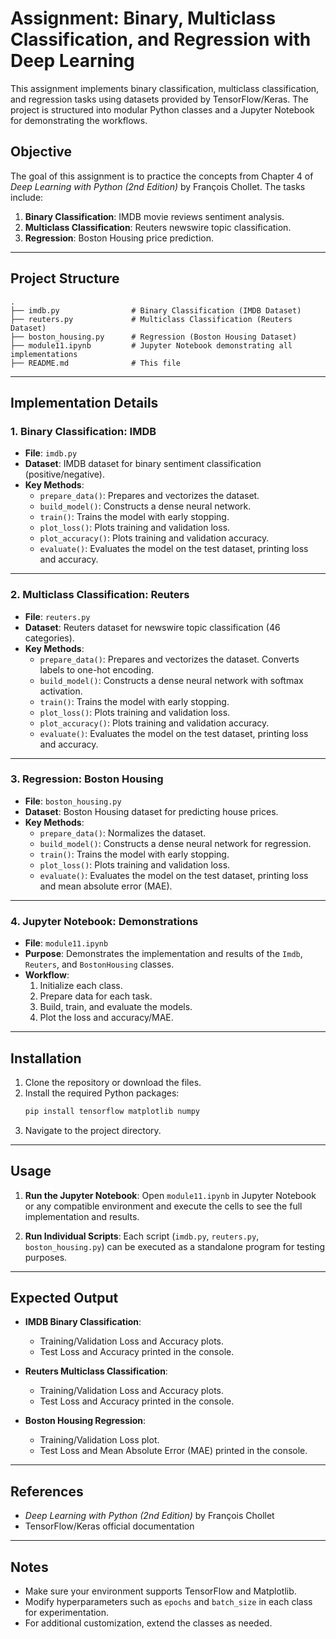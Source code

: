 
# Assignment: Binary, Multiclass Classification, and Regression with Deep Learning

This assignment implements binary classification, multiclass classification, and regression tasks using datasets provided by TensorFlow/Keras. The project is structured into modular Python classes and a Jupyter Notebook for demonstrating the workflows.

## Objective

The goal of this assignment is to practice the concepts from Chapter 4 of *Deep Learning with Python (2nd Edition)* by François Chollet. The tasks include:
1. **Binary Classification**: IMDB movie reviews sentiment analysis.
2. **Multiclass Classification**: Reuters newswire topic classification.
3. **Regression**: Boston Housing price prediction.

---

## Project Structure

```
.
├── imdb.py                # Binary Classification (IMDB Dataset)
├── reuters.py             # Multiclass Classification (Reuters Dataset)
├── boston_housing.py      # Regression (Boston Housing Dataset)
├── module11.ipynb         # Jupyter Notebook demonstrating all implementations
├── README.md              # This file
```

---

## Implementation Details

### 1. **Binary Classification: IMDB**

- **File**: `imdb.py`
- **Dataset**: IMDB dataset for binary sentiment classification (positive/negative).
- **Key Methods**:
  - `prepare_data()`: Prepares and vectorizes the dataset.
  - `build_model()`: Constructs a dense neural network.
  - `train()`: Trains the model with early stopping.
  - `plot_loss()`: Plots training and validation loss.
  - `plot_accuracy()`: Plots training and validation accuracy.
  - `evaluate()`: Evaluates the model on the test dataset, printing loss and accuracy.

---

### 2. **Multiclass Classification: Reuters**

- **File**: `reuters.py`
- **Dataset**: Reuters dataset for newswire topic classification (46 categories).
- **Key Methods**:
  - `prepare_data()`: Prepares and vectorizes the dataset. Converts labels to one-hot encoding.
  - `build_model()`: Constructs a dense neural network with softmax activation.
  - `train()`: Trains the model with early stopping.
  - `plot_loss()`: Plots training and validation loss.
  - `plot_accuracy()`: Plots training and validation accuracy.
  - `evaluate()`: Evaluates the model on the test dataset, printing loss and accuracy.

---

### 3. **Regression: Boston Housing**

- **File**: `boston_housing.py`
- **Dataset**: Boston Housing dataset for predicting house prices.
- **Key Methods**:
  - `prepare_data()`: Normalizes the dataset.
  - `build_model()`: Constructs a dense neural network for regression.
  - `train()`: Trains the model with early stopping.
  - `plot_loss()`: Plots training and validation loss.
  - `evaluate()`: Evaluates the model on the test dataset, printing loss and mean absolute error (MAE).

---

### 4. **Jupyter Notebook: Demonstrations**

- **File**: `module11.ipynb`
- **Purpose**: Demonstrates the implementation and results of the `Imdb`, `Reuters`, and `BostonHousing` classes.
- **Workflow**:
  1. Initialize each class.
  2. Prepare data for each task.
  3. Build, train, and evaluate the models.
  4. Plot the loss and accuracy/MAE.

---

## Installation

1. Clone the repository or download the files.
2. Install the required Python packages:
   ```bash
   pip install tensorflow matplotlib numpy
   ```
3. Navigate to the project directory.

---

## Usage

1. **Run the Jupyter Notebook**:
   Open `module11.ipynb` in Jupyter Notebook or any compatible environment and execute the cells to see the full implementation and results.

2. **Run Individual Scripts**:
   Each script (`imdb.py`, `reuters.py`, `boston_housing.py`) can be executed as a standalone program for testing purposes.

---

## Expected Output

- **IMDB Binary Classification**:
  - Training/Validation Loss and Accuracy plots.
  - Test Loss and Accuracy printed in the console.

- **Reuters Multiclass Classification**:
  - Training/Validation Loss and Accuracy plots.
  - Test Loss and Accuracy printed in the console.

- **Boston Housing Regression**:
  - Training/Validation Loss plot.
  - Test Loss and Mean Absolute Error (MAE) printed in the console.

---

## References

- *Deep Learning with Python (2nd Edition)* by François Chollet
- TensorFlow/Keras official documentation

---

## Notes

- Make sure your environment supports TensorFlow and Matplotlib.
- Modify hyperparameters such as `epochs` and `batch_size` in each class for experimentation.
- For additional customization, extend the classes as needed.
